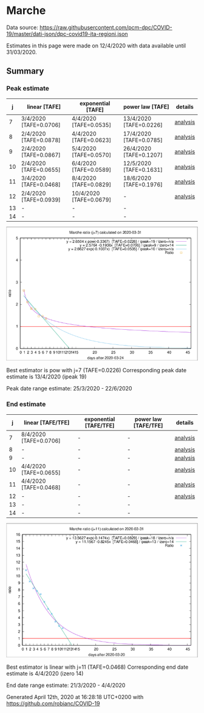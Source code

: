 # Marche


Data source: https://raw.githubusercontent.com/pcm-dpc/COVID-19/master/dati-json/dpc-covid19-ita-regioni.json

Estimates in this page were made on 12/4/2020 with data available until 31/03/2020.


## Summary 

### Peak estimate 
|j|linear [TAFE]|exponential [TAFE]|power law [TAFE]|details|
|---|----|-----------|---------|-------|
|7|3/4/2020 [TAFE=0.0706]|4/4/2020 [TAFE=0.0535]|13/4/2020 [TAFE=0.0226]|[analysis](COVID-19_marche_j7_2020-03-31.md)|
|8|2/4/2020 [TAFE=0.0878]|4/4/2020 [TAFE=0.0623]|17/4/2020 [TAFE=0.0785]|[analysis](COVID-19_marche_j8_2020-03-31.md)|
|9|2/4/2020 [TAFE=0.0867]|5/4/2020 [TAFE=0.0570]|26/4/2020 [TAFE=0.1207]|[analysis](COVID-19_marche_j9_2020-03-31.md)|
|10|2/4/2020 [TAFE=0.0655]|6/4/2020 [TAFE=0.0589]|12/5/2020 [TAFE=0.1631]|[analysis](COVID-19_marche_j10_2020-03-31.md)|
|11|3/4/2020 [TAFE=0.0468]|8/4/2020 [TAFE=0.0829]|18/6/2020 [TAFE=0.1976]|[analysis](COVID-19_marche_j11_2020-03-31.md)|
|12|2/4/2020 [TAFE=0.0939]|10/4/2020 [TAFE=0.0679]|-|[analysis](COVID-19_marche_j12_2020-03-31.md)|
|13|-|-|-||
|14|-|-|-||

![best peak estimate](COVID-19_marche_j7_2020-03-31.png)

Best estimator is pow with j=7 (TAFE=0.0226)
Corresponding peak date estimate is 13/4/2020 (ipeak 19)


Peak date range estimate: 25/3/2020 - 22/6/2020

### End estimate 
|j|linear [TAFE/TFE]|exponential [TAFE/TFE]|power law [TAFE/TFE]|details|
|---|----|-----------|---------|-------|
|7|8/4/2020 [TAFE=0.0706]|-|-|[analysis](COVID-19_marche_j7_2020-03-31.md)|
|8|-|-|-|[analysis](COVID-19_marche_j8_2020-03-31.md)|
|9|-|-|-|[analysis](COVID-19_marche_j9_2020-03-31.md)|
|10|4/4/2020 [TAFE=0.0655]|-|-|[analysis](COVID-19_marche_j10_2020-03-31.md)|
|11|4/4/2020 [TAFE=0.0468]|-|-|[analysis](COVID-19_marche_j11_2020-03-31.md)|
|12|-|-|-|[analysis](COVID-19_marche_j12_2020-03-31.md)|
|13|-|-|-||
|14|-|-|-||

![best zero estimate](COVID-19_marche_j11_2020-03-31.png)

Best estimator is linear with j=11 (TAFE=0.0468)
Corresponding end date estimate is 4/4/2020 (izero 14)


End date range estimate: 21/3/2020 - 4/4/2020

Generated April 12th, 2020 at 16:28:18 UTC+0200 with https://github.com/robianc/COVID-19

